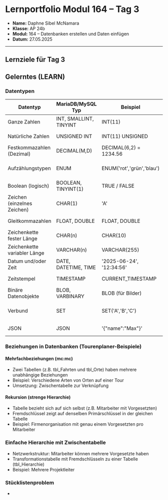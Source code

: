 # Lernportfolio Modul 164 – Tag 3
- **Name:** Daphne Sibel McNamara
- **Klasse:** AP 24b
- **Modul:** 164 – Datenbanken erstellen und Daten einfügen  
- **Datum:** 27.05.2025

---


## Lernziele für Tag 3





## Gelerntes (LEARN)



### Datentypen
| Datentyp                     | MariaDB/MySQL Typ      | Beispiel                  | Bemerkung / Einstellungen                 |
| ---------------------------- | ---------------------- | ------------------------- | ----------------------------------------- |
| Ganze Zahlen                 | INT, SMALLINT, TINYINT | INT(11)                   | Ganze Zahlen, Standard für Integer        |
| Natürliche Zahlen            | UNSIGNED INT           | INT(11) UNSIGNED          | Nur positive Werte (inkl. 0)              |
| Festkommazahlen (Dezimal)    | DECIMAL(M,D)           | DECIMAL(6,2) = 1234.56    | M=Gesamtstellen, D=Nachkommastellen       |
| Aufzählungstypen             | ENUM                   | ENUM('rot','grün','blau') | Auswahl aus vorgegebenen Werten           |
| Boolean (logisch)            | BOOLEAN, TINYINT(1)    | TRUE / FALSE              | Wahr/Falsch Werte                         |
| Zeichen (einzelnes Zeichen)  | CHAR(1)                | 'A'                       | Feste Länge 1 Zeichen                     |
| Gleitkommazahlen             | FLOAT, DOUBLE          | FLOAT, DOUBLE             | Ungenaue Dezimalwerte                     |
| Zeichenkette fester Länge    | CHAR(n)                | CHAR(10)                  | Feste Länge n Zeichen                     |
| Zeichenkette variabler Länge | VARCHAR(n)             | VARCHAR(255)              | Variable Länge, bis n Zeichen             |
| Datum und/oder Zeit          | DATE, DATETIME, TIME   | '2025-06-24', '12:34:56'  | Datum, Zeit, oder beides                  |
| Zeitstempel                  | TIMESTAMP              | CURRENT\_TIMESTAMP        | Automatisch Zeitstempel                   |
| Binäre Datenobjekte          | BLOB, VARBINARY        | BLOB (für Bilder)         | Variable Länge, binäre Daten              |
| Verbund                      | SET                    | SET('A','B','C')          | Mehrfachauswahl aus vordefinierten Werten |
| JSON                         | JSON                   | '{"name":"Max"}'          | JSON-Format, strukturierte Daten          |


### Beziehungen in Datenbanken (Tourenplaner-Beispiele)

#### Mehrfachbeziehungen (mc:mc)
- Zwei Tabellen (z.B. tbl_Fahrten und tbl_Orte) haben mehrere unabhängige Beziehungen
- Beispiel: Verschiedene Arten von Orten auf einer Tour
- Umsetzung: Zwischentabelle zur Verknüpfung

#### Rekursion (strenge Hierarchie)
- Tabelle bezieht sich auf sich selbst (z.B. Mitarbeiter mit Vorgesetzten)
- Fremdschlüssel zeigt auf denselben Primärschlüssel in der gleichen Tabelle
- Beispiel: Firmenorganisation mit genau einem Vorgesetzten pro Mitarbeiter

### Einfache Hierarchie mit Zwischentabelle
- Netzwerkstruktur: Mitarbeiter können mehrere Vorgesetzte haben
- Transformationstabelle mit Fremdschlüsseln zu einer Tabelle (tbl_Hierarchie)
- Beispiel: Mehrere Projektleiter

### Stücklistenproblem
- 


